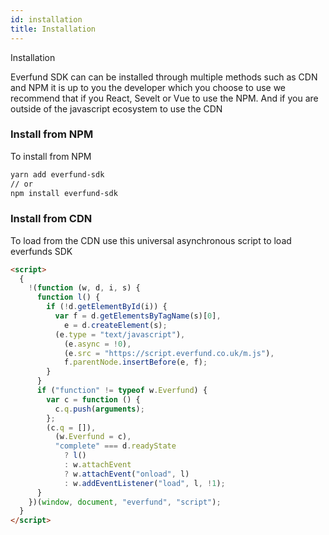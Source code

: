 ```yaml
---
id: installation
title: Installation
---
```


Installation

Everfund SDK can can be installed through multiple methods such as CDN and NPM it is up to you the developer which you choose to use we recommend that if you React, Sevelt or Vue to use the NPM. And if you are outside of the javascript ecosystem to use the CDN

### Install from NPM

To install from NPM

```bash
yarn add everfund-sdk
// or
npm install everfund-sdk
```

### Install from CDN

To load from the CDN use this universal asynchronous script to load everfunds SDK

```html
<script>
  {
    !(function (w, d, i, s) {
      function l() {
        if (!d.getElementById(i)) {
          var f = d.getElementsByTagName(s)[0],
            e = d.createElement(s);
          (e.type = "text/javascript"),
            (e.async = !0),
            (e.src = "https://script.everfund.co.uk/m.js"),
            f.parentNode.insertBefore(e, f);
        }
      }
      if ("function" != typeof w.Everfund) {
        var c = function () {
          c.q.push(arguments);
        };
        (c.q = []),
          (w.Everfund = c),
          "complete" === d.readyState
            ? l()
            : w.attachEvent
            ? w.attachEvent("onload", l)
            : w.addEventListener("load", l, !1);
      }
    })(window, document, "everfund", "script");
  }
</script>
```
